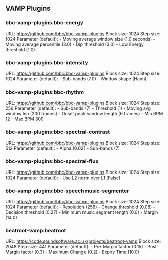 ## VAMP Plugins

### bbc-vamp-plugins:bbc-energy
URL:        https://github.com/bbc/bbc-vamp-plugins
Block size: 1024
Step size:  1024
Parameter (default):
    - Moving average window size (1.0 seconds)
    - Moving average percentile (3.0)
    - Dip threshold (3.0)
    - Low Energy threshold (1.0)

### bbc-vamp-plugins:bbc-intensity
URL:        https://github.com/bbc/bbc-vamp-plugins
Block size: 1024
Step size:  1024
Parameter (default):
    - Sub-bands (7.0)
    - Window shape (Hann)

### bbc-vamp-plugins:bbc-rhythm
URL:        https://github.com/bbc/bbc-vamp-plugins
Block size: 1024
Step size:  256
Parameter (default):
    - Sub-bands (7)
    - Threshold (1)
    - Moving avg window len (200 frames)
    - Onset peak window length (6 frames)
    - Min BPM 12
    - Max BPM 300
    
### bbc-vamp-plugins:bbc-spectral-contrast
URL:        https://github.com/bbc/bbc-vamp-plugins
Block size: 1024
Step size:  512
Parameter (default):
    - Alpha (0.02)
    - Sub-bands (7)

### bbc-vamp-plugins:bbc-spectral-flux
URL:        https://github.com/bbc/bbc-vamp-plugins
Block size: 1024
Step size:  1024
Parameter (default):
    - Use L2 norm over L1 (False)
    
### bbc-vamp-plugins:bbc-speechmusic-segmenter
URL:        https://github.com/bbc/bbc-vamp-plugins
Block size: 1024
Step size:  1024
Parameter (default):
    - Resolution (256)
    - Change threshold (0.08)
    - Decision threshold (0.27)
    - Minimum music segment length (0.0)
    - Margin (14.0)

### beatroot-vamp:beatroot
URL:        https://code.soundsoftware.ac.uk/projects/beatroot-vamp
Block size: 2048
Step size:  441
Parameter (default):
    - Pre-Margin factor (0.15)
    - Post-Margin factor (0.3)
    - Maximum Change (0.2)
    - Expiry Time (10.0)
